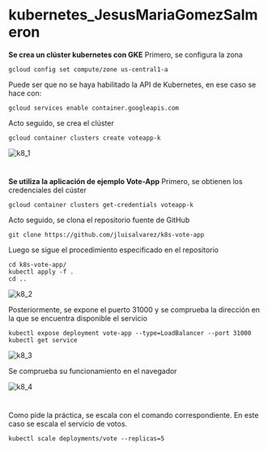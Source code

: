 # kubernetes_JesusMariaGomezSalmeron
**Se crea un clúster kubernetes con GKE**
Primero, se configura la zona
```
gcloud config set compute/zone us-central1-a
```
Puede ser que no se haya habilitado la API de Kubernetes, en ese caso se hace con:
```
gcloud services enable container.googleapis.com
```
Acto seguido, se crea el clúster
```
gcloud container clusters create voteapp-k
```
![k8_1](https://user-images.githubusercontent.com/75556597/187821991-1c6c956f-7a96-40d1-876e-b770d8593b76.png)

#
**Se utiliza la aplicación de ejemplo Vote-App**
Primero, se obtienen los credenciales del cúster
```
gcloud container clusters get-credentials voteapp-k
```
Acto seguido, se clona el repositorio fuente de GitHub
```
git clone https://github.com/jluisalvarez/k8s-vote-app
```
Luego se sigue el procedimiento especificado en el repositorio
```
cd k8s-vote-app/
kubectl apply -f .
cd ..
```
![k8_2](https://user-images.githubusercontent.com/75556597/187822440-5540709e-740c-47a5-88d7-b9a63a74ae99.png)

Posteriormente, se expone el puerto 31000 y se comprueba la dirección en la que se encuentra disponible el servicio
```
kubectl expose deployment vote-app --type=LoadBalancer --port 31000
kubectl get service
```
![k8_3](https://user-images.githubusercontent.com/75556597/187822695-3070d746-027b-4825-b636-5d138a8ba669.png)

Se comprueba su funcionamiento en el navegador

![k8_4](https://user-images.githubusercontent.com/75556597/187823408-902f0a4d-d3af-4ab5-86c2-3d86a9fd4a1b.png)

#
Como pide la práctica, se escala con el comando correspondiente. En este caso se escala el servicio de votos.
```
kubectl scale deployments/vote --replicas=5
```
